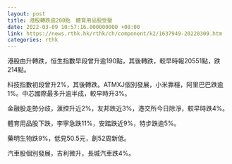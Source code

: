 ```yaml
---
layout: post
title: 港股轉跌逾200點　體育用品股受壓
date: 2022-03-09 10:57:16.000000000 +08:00
link: https://news.rthk.hk/rthk/ch/component/k2/1637949-20220309.htm
categories: rthk
---
```


港股由升轉跌，恒生指數早段曾升逾190點，其後轉跌，較早時報20551點，跌214點。

科技指數初段曾升2%，其後轉跌。ATMXJ個別發展，小米靠穩，阿里巴巴跌逾1%。中芯國際最多升逾半成，較早時升3%。

金融股走勢分歧，滙控升近2%，友邦跌近3%，港交所今日除淨，較早時跌4%。

體育用品股下跌，李寧急跌11%，安踏跌近9%，特步跌逾5%。

藥明生物跌9%，低見50.5元，創52周新低。

汽車股個別發展，吉利微升，長城汽車跌4%。
